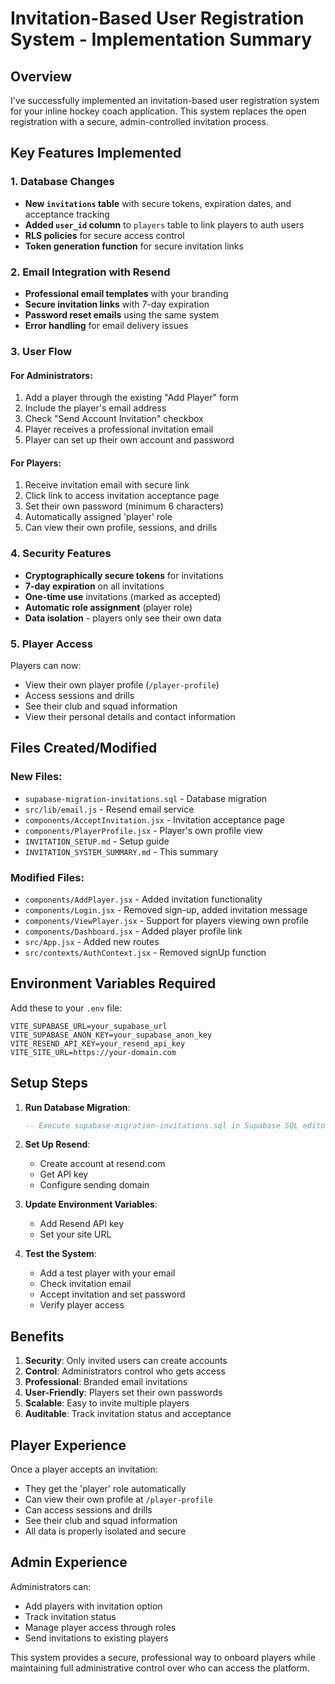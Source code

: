 # Invitation-Based User Registration System - Implementation Summary

## Overview

I've successfully implemented an invitation-based user registration system for your inline hockey coach application. This system replaces the open registration with a secure, admin-controlled invitation process.

## Key Features Implemented

### 1. **Database Changes**
- **New `invitations` table** with secure tokens, expiration dates, and acceptance tracking
- **Added `user_id` column** to `players` table to link players to auth users
- **RLS policies** for secure access control
- **Token generation function** for secure invitation links

### 2. **Email Integration with Resend**
- **Professional email templates** with your branding
- **Secure invitation links** with 7-day expiration
- **Password reset emails** using the same system
- **Error handling** for email delivery issues

### 3. **User Flow**

#### For Administrators:
1. Add a player through the existing "Add Player" form
2. Include the player's email address
3. Check "Send Account Invitation" checkbox
4. Player receives a professional invitation email
5. Player can set up their own account and password

#### For Players:
1. Receive invitation email with secure link
2. Click link to access invitation acceptance page
3. Set their own password (minimum 6 characters)
4. Automatically assigned 'player' role
5. Can view their own profile, sessions, and drills

### 4. **Security Features**
- **Cryptographically secure tokens** for invitations
- **7-day expiration** on all invitations
- **One-time use** invitations (marked as accepted)
- **Automatic role assignment** (player role)
- **Data isolation** - players only see their own data

### 5. **Player Access**
Players can now:
- View their own player profile (`/player-profile`)
- Access sessions and drills
- See their club and squad information
- View their personal details and contact information

## Files Created/Modified

### New Files:
- `supabase-migration-invitations.sql` - Database migration
- `src/lib/email.js` - Resend email service
- `components/AcceptInvitation.jsx` - Invitation acceptance page
- `components/PlayerProfile.jsx` - Player's own profile view
- `INVITATION_SETUP.md` - Setup guide
- `INVITATION_SYSTEM_SUMMARY.md` - This summary

### Modified Files:
- `components/AddPlayer.jsx` - Added invitation functionality
- `components/Login.jsx` - Removed sign-up, added invitation message
- `components/ViewPlayer.jsx` - Support for players viewing own profile
- `components/Dashboard.jsx` - Added player profile link
- `src/App.jsx` - Added new routes
- `src/contexts/AuthContext.jsx` - Removed signUp function

## Environment Variables Required

Add these to your `.env` file:

```env
VITE_SUPABASE_URL=your_supabase_url
VITE_SUPABASE_ANON_KEY=your_supabase_anon_key
VITE_RESEND_API_KEY=your_resend_api_key
VITE_SITE_URL=https://your-domain.com
```

## Setup Steps

1. **Run Database Migration**:
   ```sql
   -- Execute supabase-migration-invitations.sql in Supabase SQL editor
   ```

2. **Set Up Resend**:
   - Create account at resend.com
   - Get API key
   - Configure sending domain

3. **Update Environment Variables**:
   - Add Resend API key
   - Set your site URL

4. **Test the System**:
   - Add a test player with your email
   - Check invitation email
   - Accept invitation and set password
   - Verify player access

## Benefits

1. **Security**: Only invited users can create accounts
2. **Control**: Administrators control who gets access
3. **Professional**: Branded email invitations
4. **User-Friendly**: Players set their own passwords
5. **Scalable**: Easy to invite multiple players
6. **Auditable**: Track invitation status and acceptance

## Player Experience

Once a player accepts an invitation:
- They get the 'player' role automatically
- Can view their own profile at `/player-profile`
- Can access sessions and drills
- See their club and squad information
- All data is properly isolated and secure

## Admin Experience

Administrators can:
- Add players with invitation option
- Track invitation status
- Manage player access through roles
- Send invitations to existing players

This system provides a secure, professional way to onboard players while maintaining full administrative control over who can access the platform. 